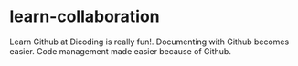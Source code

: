 # learn-collaboration
Learn Github at Dicoding is really fun!.
Documenting with Github becomes easier.
Code management made easier because of Github.
